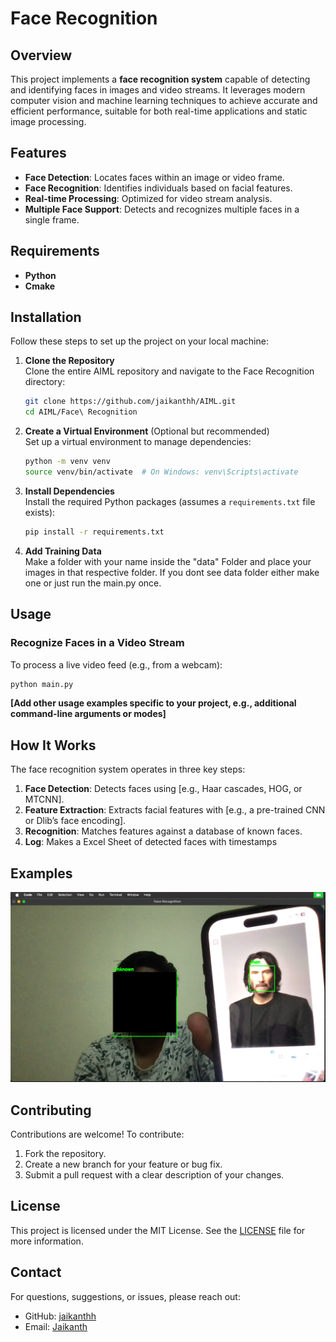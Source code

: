 # Face Recognition

## Overview

This project implements a **face recognition system** capable of detecting and identifying faces in images and video streams. It leverages modern computer vision and machine learning techniques to achieve accurate and efficient performance, suitable for both real-time applications and static image processing.

## Features

- **Face Detection**: Locates faces within an image or video frame.
- **Face Recognition**: Identifies individuals based on facial features.
- **Real-time Processing**: Optimized for video stream analysis.
- **Multiple Face Support**: Detects and recognizes multiple faces in a single frame.

## Requirements

- **Python**
- **Cmake**

## Installation

Follow these steps to set up the project on your local machine:

1. **Clone the Repository**  
   Clone the entire AIML repository and navigate to the Face Recognition directory:

   ```bash
   git clone https://github.com/jaikanthh/AIML.git
   cd AIML/Face\ Recognition
   ```

2. **Create a Virtual Environment** (Optional but recommended)  
   Set up a virtual environment to manage dependencies:

   ```bash
   python -m venv venv
   source venv/bin/activate  # On Windows: venv\Scripts\activate
   ```

3. **Install Dependencies**  
   Install the required Python packages (assumes a `requirements.txt` file exists):

   ```bash
   pip install -r requirements.txt
   ```

4. **Add Training Data**  
   Make a folder with your name inside the "data" Folder and place your images in that respective folder.
   If you dont see data folder either make one or just run the main.py once.   
   

## Usage


### Recognize Faces in a Video Stream

To process a live video feed (e.g., from a webcam):

```bash
python main.py
```

**[Add other usage examples specific to your project, e.g., additional command-line arguments or modes]**

## How It Works

The face recognition system operates in three key steps:

1. **Face Detection**: Detects faces using [e.g., Haar cascades, HOG, or MTCNN].
2. **Feature Extraction**: Extracts facial features with [e.g., a pre-trained CNN or Dlib’s face encoding].
3. **Recognition**: Matches features against a database of known faces.
4. **Log**: Makes a Excel Sheet of detected faces with timestamps


## Examples

![Alt text](.github/output.jpg)

## Contributing

Contributions are welcome! To contribute:

1. Fork the repository.
2. Create a new branch for your feature or bug fix.
3. Submit a pull request with a clear description of your changes.  

## License

This project is licensed under the MIT License. See the [LICENSE](LICENSE) file for more information.

## Contact

For questions, suggestions, or issues, please reach out:  
- GitHub: [jaikanthh](https://github.com/jaikanthh)  
- Email: [Jaikanth](mailto:jaikanthkamisetti@gmail.com)
